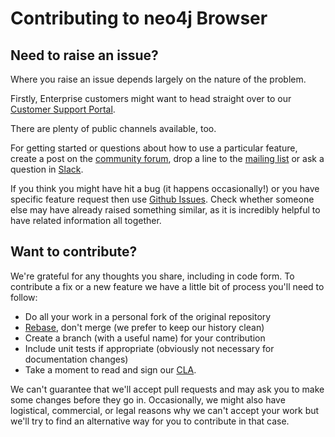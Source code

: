 # Contributing to neo4j Browser

## Need to raise an issue?

Where you raise an issue depends largely on the nature of the problem.

Firstly, Enterprise customers might want to head straight over to our [Customer Support Portal](https://support.neo4j.com/).

There are plenty of public channels available, too.

For getting started or questions about how to use a particular feature, create a post on the [community forum](https://community.neo4j.com/), drop a line to the [mailing list](https://groups.google.com/forum/#!forum/neo4j) or ask a question in [Slack](https://neo4j.com/slack).

If you think you might have hit a bug (it happens occasionally!) or you have specific feature request then use [Github Issues](https://github.com/neo4j/neo4j-browser/issues). Check whether someone else may have already raised something similar, as it is incredibly helpful to have related information all together. 

## Want to contribute?

We're grateful for any thoughts you share, including in code form. To contribute a fix or a new feature we have a little bit of process you'll need to follow:

- Do all your work in a personal fork of the original repository
- [Rebase](https://github.com/edx/edx-platform/wiki/How-to-Rebase-a-Pull-Request), don't merge (we prefer to keep our history clean)
- Create a branch (with a useful name) for your contribution
- Include unit tests if appropriate (obviously not necessary for documentation changes)
- Take a moment to read and sign our [CLA](https://neo4j.com/developer/cla). 
 
We can't guarantee that we'll accept pull requests and may ask you to make some changes before they go in.
Occasionally, we might also have logistical, commercial, or legal reasons why we can't accept your work but we'll try to find an alternative way for you to contribute in that case.
